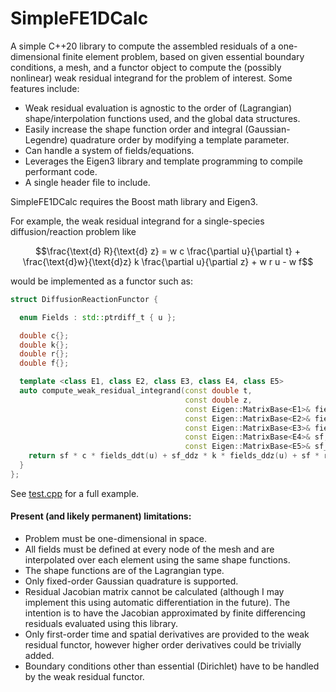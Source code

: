 # SimpleFE1DCalc

A simple C++20 library to compute the assembled residuals of a one-dimensional finite element problem, based on given
essential boundary conditions, a mesh, and a functor object to compute the (possibly nonlinear) weak residual integrand
for the problem of interest. Some features include:

* Weak residual evaluation is agnostic to the order of (Lagrangian) shape/interpolation functions used, and the global
  data structures.
* Easily increase the shape function order and integral (Gaussian-Legendre) quadrature order by modifying a template parameter.
* Can handle a system of fields/equations.
* Leverages the Eigen3 library and template programming to compile performant code.
* A single header file to include.

SimpleFE1DCalc requires the Boost math library and Eigen3.

For example, the weak residual integrand for a single-species diffusion/reaction problem like
```math
\frac{\text{d} R}{\text{d} z} = w c \frac{\partial u}{\partial t} + \frac{\text{d}w}{\text{d}z} k \frac{\partial u}{\partial z} + w r u - w f
```
would be implemented as a functor such as:

```c++
struct DiffusionReactionFunctor {

  enum Fields : std::ptrdiff_t { u };

  double c{};
  double k{};
  double r{};
  double f{};

  template <class E1, class E2, class E3, class E4, class E5>
  auto compute_weak_residual_integrand(const double t,
                                       const double z,
                                       const Eigen::MatrixBase<E1>& fields,
                                       const Eigen::MatrixBase<E2>& fields_ddz,
                                       const Eigen::MatrixBase<E3>& fields_ddt,
                                       const Eigen::MatrixBase<E4>& sf,
                                       const Eigen::MatrixBase<E5>& sf_ddz) const {
    return sf * c * fields_ddt(u) + sf_ddz * k * fields_ddz(u) + sf * r * fields(u) - sf * f;
  }
};
```

See [test.cpp](test/test.cpp) for a full example.

#### Present (and likely permanent) limitations:

* Problem must be one-dimensional in space.
* All fields must be defined at every node of the mesh and are interpolated over each element using the same shape
  functions.
* The shape functions are of the Lagrangian type.
* Only fixed-order Gaussian quadrature is supported.
* Residual Jacobian matrix cannot be calculated (although I may implement this using automatic differentiation in the
  future). The intention is to have the Jacobian approximated by finite differencing residuals evaluated using this
  library.
* Only first-order time and spatial derivatives are provided to the weak residual functor, however higher order
  derivatives could be trivially added.
* Boundary conditions other than essential (Dirichlet) have to be handled by the weak residual functor.